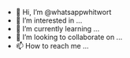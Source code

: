 - 👋 Hi, I’m @whatsappwhitwort
- 👀 I’m interested in ...
- 🌱 I’m currently learning ...
- 💞️ I’m looking to collaborate on ...
- 📫 How to reach me ...

<!---
whatsappwhitwort/whatsappwhitwort is a ✨ special ✨ repository because its `README.md` (this file) appears on your GitHub profile.
You can click the Preview link to take a look at your changes.
--->
